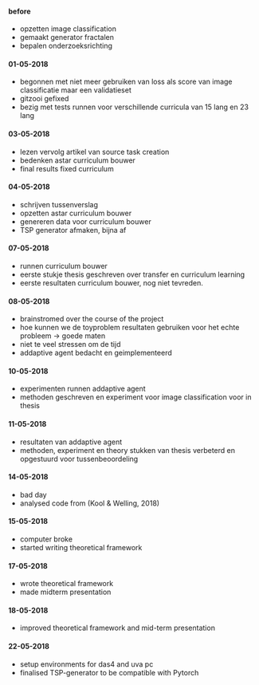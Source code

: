 
#### before

- opzetten image classification
- gemaakt generator fractalen
- bepalen onderzoeksrichting 

#### 01-05-2018

- begonnen met niet meer gebruiken van loss als score van image classificatie maar een validatieset
- gitzooi gefixed
- bezig met tests runnen voor verschillende curricula van 15 lang en 23 lang


#### 03-05-2018

- lezen vervolg artikel van source task creation
- bedenken astar curriculum bouwer
- final results fixed curriculum

#### 04-05-2018

- schrijven tussenverslag
- opzetten astar curriculum bouwer
- genereren data voor curriculum bouwer
- TSP generator afmaken, bijna af

#### 07-05-2018

- runnen curriculum bouwer
- eerste stukje thesis geschreven over transfer en curriculum learning
- eerste resultaten curriculum bouwer, nog niet tevreden.

#### 08-05-2018

- brainstromed over the course of the project
- hoe kunnen we de toyproblem resultaten gebruiken voor het echte probleem -> goede maten
- niet te veel stressen om de tijd
- addaptive agent bedacht en geimplementeerd


#### 10-05-2018

- experimenten runnen addaptive agent
- methoden geschreven en experiment voor image classification voor in thesis

#### 11-05-2018

- resultaten van addaptive agent
- methoden, experiment en theory stukken van thesis verbeterd en opgestuurd voor tussenbeoordeling

#### 14-05-2018

- bad day
- analysed code from (Kool & Welling, 2018)

#### 15-05-2018

- computer broke
- started writing theoretical framework

#### 17-05-2018

- wrote theoretical framework
- made midterm presentation

#### 18-05-2018

- improved theoretical framework and mid-term presentation

#### 22-05-2018

- setup environments for das4 and uva pc
- finalised TSP-generator to be compatible with Pytorch